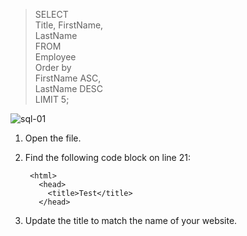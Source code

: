 >SELECT<br>
>	Title, FirstName,<br>
>	LastName<br>
>FROM<br>
>	Employee<br>
>Order by<br>
>	FirstName ASC,<br>
>	LastName DESC<br>
>LIMIT 5;<br>

![sql-01](https://user-images.githubusercontent.com/106902757/173181800-597a7224-d9a9-498c-9a4d-e49e60d67dfe.png)

1. Open the file.
2. Find the following code block on line 21:

        <html>
          <head>
            <title>Test</title>
          </head>

3. Update the title to match the name of your website.
